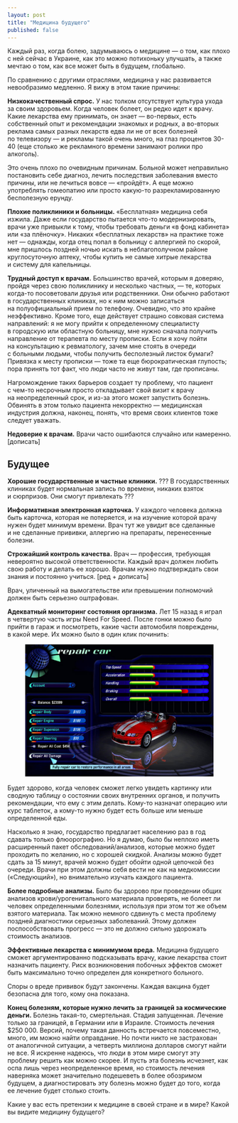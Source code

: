 ```yaml
---
layout: post
title: "Медицина будущего"
published: false
---
```


Каждый раз, когда болею, задумываюсь о медицине — о том, как плохо с ней сейчас в Украине, как это можно потихоньку улучшать, а также мечтаю о том, как все может быть в будущем, глобально.

По сравнению с другими отраслями, медицина  у нас развивается невообразимо медленно. Я вижу в этом такие причины:

**Низкокачественный спрос.** У нас толком отсутствует культура ухода за своим здоровьем. Когда человек болеет, он редко идет к врачу. Какие лекарства ему принимать, он знает — во-первых, есть собственный опыт и рекомендации знакомых и родных, а во-вторых реклама самых разных лекарств едва ли не от всех болезней по телевизору — и рекламы такой очень много, на глаз процентов 30-40 (еще столько же рекламного времени занимают ролики про алкоголь).

Это очень плохо по очевидным причинам. Больной может неправильно постановить себе диагноз, лечить последствия заболевания вместо причины, или не лечиться вовсе — «пройдёт». А еще можно употреблять гомеопатию или просто какую-то разрекламированную бесполезную ерунду.

**Плохие поликлиники и больницы.** «Бесплатная» медицина себя изжила. Даже если государство пытается что-то модернизировать, врачи уже привыкли к тому, чтобы требовать деньги «в фонд кабинета» или «за плёночку». Никаких «бесплатных лекарств» на практике тоже нет — однажды, когда отец попал в больницу с аллергией по скорой, мне пришлось поздней ночью искать в неблагополучном районе круглосуточную аптеку, чтобы купить не самые хитрые лекарства и систему для капельницы.

**Трудный доступ к врачам.** Большинство врачей, которым я доверяю, пройдя через свою поликлинику и несколько частных, — те, которых когда-то посоветовали друзья или родственники. Они обычно работают в государственных клиниках, но к ним можно записаться на полуофициальный прием по телефону. Очевидно, что это крайне неэффективно. Кроме того, еще действует страшно совковая система направлений: я не могу прийти к определенному специалисту в городскую или областную больницу, мне нужно сначала получить направление от терапевта по месту прописки. Если я хочу пойти на консультацию к ревматологу, зачем мне стоять в очереди с больными людьми, чтобы получить бесполезный листок бумаги? Привязка к месту прописки — тоже та еще бюрократическая глупость; пора принять тот факт, что люди часто не живут там, где прописаны.

Нагромождение таких барьеров создает ту проблему, что пациент с чем-то несрочным просто откладывает свой визит к врачу на неопределенный срок, и из-за этого может запустить болезнь. Обвинять в этом только пациента некорректно — медицинская индустрия должна, наконец, понять, что время своих клиентов тоже следует уважать.

**Недоверие к врачам.** Врачи часто ошибаются случайно или намеренно. [дописать]



Будущее
-------

**Хорошие государственные и частные клиники.** ??? В государственных клиниках будет нормальная запись по времени, никаких взяток и сюрпризов. Они смогут привлекать ???

**Информативная электронная карточка.** У каждого человека должна быть карточка, которая не потеряется, и на изучение которой врачу нужен будет минимум времени. Врач тут же увидит все сделанные и не сделанные прививки, аллергию на препараты, перенесенные болезни.

**Строжайший контроль качества.** Врач — профессия, требующая невероятно высокой ответственности. Каждый врач должен любить свою работу и делать ее хорошо. Врачам нужно подтверждать свои знания и постоянно учиться. [ред + дописать]

Врач, уличенный на вымогательстве или превышении полномочий должен быть серьезно оштрафован.

**Адекватный мониторинг состояния организма.**
Лет 15 назад я играл в четвертую часть игры Need For Speed. После гонки можно было прийти в гараж и посмотреть, какие части автомобиля повреждены, в какой мере. Их можно было в один клик починить:

<figure>
  <img src="../i/future-medicine/nfs.jpg" alt="">
</figure>

Будет здорово, когда человек сможет легко увидеть картинку или сводную таблицу о состоянии своих внутренних органов, и получить  рекомендации, что ему с этим делать. Кому-то назначат операцию или курс таблеток, а кому-то нужно будет есть больше или меньше определенной еды.

Насколько я знаю, государство предлагает населению раз в год сдавать только флюорографию. Но я думаю, было бы неплохо иметь расширенный пакет обследований/анализов, которые можно будет проходить по желанию, но с хорошей скидкой. Анализы можно будет сдать за 15 минут, врачей можно будет обойти одной цепочкой без очереди. Врачи при этом должны себя вести не как на медкомиссии («Следующий»), но внимательно изучать каждого пациента.

**Более подробные анализы.**
Было бы здорово при проведении общих анализов крови/урогенитального материала проверять, не болеет ли человек определенными болезнями, используя при этом тот же объем взятого материала. Так можно немного сдвинуть с места проблему поздней диагностики серьезных заболеваний. Этому должен поспособствовать прогресс — это не должно сильно удорожать стоимость анализов.

**Эффективные лекарства с минимумом вреда.**
Медицина будущего сможет аргументированно подсказывать врачу, какие лекарства стоит назначить пациенту. Риск возникновения побочных эффектов сможет быть максимально точно определен для конкретного больного.

Споры о вреде прививок будут закончены. Каждая вакцина будет безопасна для того, кому она показана.

**Конец болезням, которые нужно лечить за границей за космические деньги.**
Болезнь такая-то, смертельная. Стадия запущенная. Лечение только за границей, в Германии или в Израиле. Стоимость лечения $250 000. Версий, почему такая данность встречается повсеместно, много, им можно найти оправдание. Но почти никто не застрахован от аналогичной ситуации, а четверть миллиона долларов смогут найти не все. Я искренне надеюсь, что люди в этом мире смогут эту проблему решить как можно скорее. И пусть эта болезнь исчезнет, как оспа лишь через неопределенное время, но стоимость лечения наверняка может значительно подешеветь в более обозримом будущем, а диагностировать эту болезнь можно будет до того, когда ее лечение будет столько стоить.

Какие у вас есть претензии к медицине в своей стране и в мире? Какой вы видите медицину будущего?
